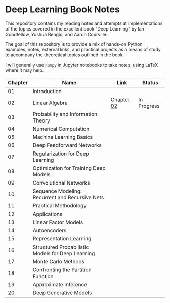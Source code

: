 # Deep Learning Book Notes

This repository contains my reading notes and attempts at implementations of 
the topics covered in the excellent book "Deep Learning" by Ian Goodfellow, 
Yoshua Bengio, and Aaron Courville.

The goal of this repository is to provide a mix of hands-on Python examples, notes, external links, 
and practical projects as a means of study to accompany the theoretical topics outlined in the book.

I will generally use `numpy` in Jupyter notebooks to take notes, using LaTeX where it may help.

| Chapter | Name                                              | Link                                     | Status      |
|---------|---------------------------------------------------|------------------------------------------|-------------|
| 01      | Introduction                                      |                                          |             |
| 02      | Linear Algebra                                    | [Chapter 02]( chapter_02_linear_algebra) | In Progress |
| 03      | Probability and Information Theory                |                                          |             |
| 04      | Numerical Computation                             |                                          |             |
| 05      | Machine Learning Basics                           |                                          |             |
| 06      | Deep Feedforward Networks                         |                                          |             |
| 07      | Regularization for Deep Learning                  |                                          |             |
| 08      | Optimization for Training Deep Models             |                                          |             |
| 09      | Convolutional Networks                            |                                          |             |
| 10      | Sequence Modeling: Recurrent and Recursive Nets   |                                          |             |
| 11      | Practical Methodology                             |                                          |             |
| 12      | Applications                                      |                                          |             |
| 13      | Linear Factor Models                              |                                          |             |
| 14      | Autoencoders                                      |                                          |             |
| 15      | Representation Learning                           |                                          |             |
| 16      | Structured Probabilistic Models for Deep Learning |                                          |             |
| 17      | Monte Carlo Methods                               |                                          |             |
| 18      | Confronting the Partition Function                |                                          |             |
| 19      | Approximate Inference                             |                                          |             |
| 20      | Deep Generative Models                            |                                          |             |
